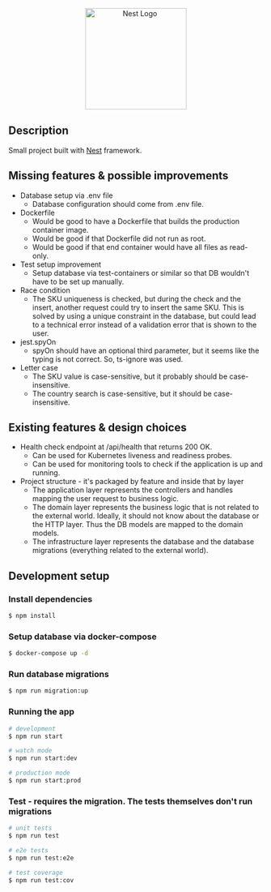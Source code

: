 <p align="center">
  <a href="http://nestjs.com/" target="blank"><img src="https://nestjs.com/img/logo-small.svg" width="200" alt="Nest Logo" /></a>
</p>

[circleci-image]: https://img.shields.io/circleci/build/github/nestjs/nest/master?token=abc123def456

[circleci-url]: https://circleci.com/gh/nestjs/nest

## Description

Small project built with [Nest](https://github.com/nestjs/nest) framework.

## Missing features & possible improvements

* Database setup via .env file
    - Database configuration should come from .env file.
* Dockerfile
    - Would be good to have a Dockerfile that builds the production container image.
    - Would be good if that Dockerfile did not run as root.
    - Would be good if that end container would have all files as read-only.
* Test setup improvement
    - Setup database via test-containers or similar so that DB wouldn't have to be set up manually.
* Race condition
    - The SKU uniqueness is checked, but during the check and the insert, another request could try to insert the same SKU.
      This is solved by using a unique constraint in the database, but could lead to a technical error instead of a
      validation error that is shown to the user.
* jest.spyOn
    - spyOn should have an optional third parameter, but it seems like the typing is not correct. So, ts-ignore was
      used.
* Letter case
    - The SKU value is case-sensitive, but it probably should be case-insensitive.
    - The country search is case-sensitive, but it should be case-insensitive.

## Existing features & design choices

* Health check endpoint at /api/health that returns 200 OK.
    - Can be used for Kubernetes liveness and readiness probes.
    - Can be used for monitoring tools to check if the application is up and running.
* Project structure - it's packaged by feature and inside that by layer
    - The application layer represents the controllers and handles mapping the user request to business logic.
    - The domain layer represents the business logic that is not related to the external world. Ideally, it should not
      know about the database or the HTTP layer. Thus the DB models are mapped to the domain models.
    - The infrastructure layer represents the database and the database migrations (everything related to the external
      world).

## Development setup

### Install dependencies

```bash
$ npm install
```

### Setup database via docker-compose

```bash
$ docker-compose up -d
```

### Run database migrations

```bash
$ npm run migration:up
```

### Running the app

```bash
# development
$ npm run start

# watch mode
$ npm run start:dev

# production mode
$ npm run start:prod
```

### Test - requires the migration. The tests themselves don't run migrations

```bash
# unit tests
$ npm run test

# e2e tests
$ npm run test:e2e

# test coverage
$ npm run test:cov
```



